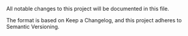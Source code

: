 All notable changes to this project will be documented in this file.

The format is based on Keep a Changelog, and this project adheres to Semantic Versioning.
